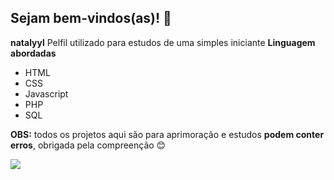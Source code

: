 ## Sejam bem-vindos(as)! 💚


**natalyyl** Pelfil utilizado para estudos de uma simples iniciante 
 **Linguagem abordadas**
 - HTML
 - CSS
 - Javascript
 - PHP
 - SQL

**OBS:** todos os projetos aqui são para aprimoração e estudos **podem conter erros**, obrigada pela compreenção 😊

![](https://tenor.com/pt-BR/view/happy-party-jump-plants-pflanzen-gif-18284924)
